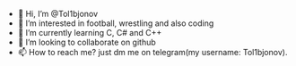 - 👋 Hi, I’m @Tol1bjonov
- 👀 I’m interested in football, wrestling and also coding
- 🌱 I’m currently learning C, C# and C++
- 💞️ I’m looking to collaborate on github
- 📫 How to reach me? just dm me on telegram(my username: Tol1bjonov).


